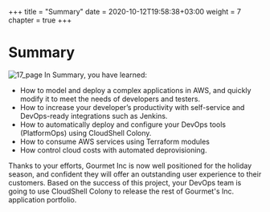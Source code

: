 +++
title = "Summary"
date = 2020-10-12T19:58:38+03:00
weight = 7
chapter = true
+++

# Summary

![17_page](/images/summary/Congratulations.png)
In Summary, you have learned:

* How to model and deploy a complex applications in AWS, and quickly modify it to meet the needs of developers and testers.
* How to increase your developer’s productivity with self-service and DevOps-ready integrations such as Jenkins.
* How to automatically deploy and configure your DevOps tools (PlatformOps) using CloudShell Colony.
* How to consume AWS services using Terraform modules
* How control cloud costs with automated deprovisioning.

Thanks to your efforts, Gourmet Inc is now well positioned for the holiday season, and confident they will offer an outstanding user experience to their customers. Based on the success of this project, your DevOps team is going to use CloudShell Colony to release the rest of Gourmet's Inc. application portfolio. 